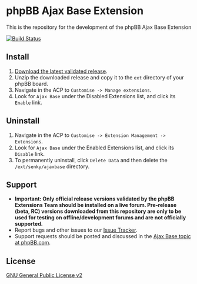 # phpBB Ajax Base Extension

This is the repository for the development of the phpBB Ajax Base Extension

[![Build Status](https://travis-ci.org/Senky/phpbb-ext-ajax-base.svg?branch=develop)](https://travis-ci.org/Senky/phpbb-ext-ajax-base)

## Install

1. [Download the latest validated release](https://www.phpbb.com/customise/db/extension/ajax_base/).
2. Unzip the downloaded release and copy it to the `ext` directory of your phpBB board.
3. Navigate in the ACP to `Customise -> Manage extensions`.
4. Look for `Ajax Base` under the Disabled Extensions list, and click its `Enable` link.

## Uninstall

1. Navigate in the ACP to `Customise -> Extension Management -> Extensions`.
2. Look for `Ajax Base` under the Enabled Extensions list, and click its `Disable` link.
3. To permanently uninstall, click `Delete Data` and then delete the `/ext/senky/ajaxbase` directory.

## Support

* **Important: Only official release versions validated by the phpBB Extensions Team should be installed on a live forum. Pre-release (beta, RC) versions downloaded from this repository are only to be used for testing on offline/development forums and are not officially supported.**
* Report bugs and other issues to our [Issue Tracker](https://github.com/Senky/phpbb-ext-ajax-base/issues).
* Support requests should be posted and discussed in the [Ajax Base topic at phpBB.com](https://www.phpbb.com/customise/db/extension/ajax_base/support).

## License
[GNU General Public License v2](http://opensource.org/licenses/GPL-2.0)

